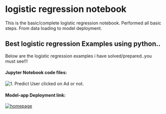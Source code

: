 # logistic regression notebook
 This is the basic/complete logistic regression notebook. Performed all basic steps. From data loading to model deployment.

## Best logistic regression Examples using python..

Below are the logistic regression examples i have solved/prepared..you must see!!!

#### Jupyter Notebook code files:
![1. Predict User clicked on Ad or not.](https://github.com/ShrikantUppin/2_logistic-regression-notebook/blob/main/clicked%20on%20Ad%20.ipynb)

#### Model-app Deployment link:

[![homepage][1]][2]

[1]:  http://commonmark.org/help/images/favicon.png
[2]:  http://commonmark.org "Redirect to homepage"

